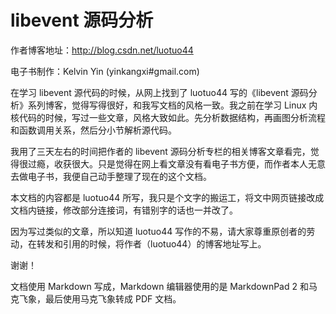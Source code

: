 # libevent 源码分析

作者博客地址：http://blog.csdn.net/luotuo44

电子书制作：Kelvin Yin (yinkangxi#gmail.com)

在学习 libevent 源代码的时候，从网上找到了 luotuo44 写的《libevent 源码分析》系列博客，觉得写得很好，和我写文档的风格一致。我之前在学习 Linux 内核代码的时候，写过一些文章，风格大致如此。先分析数据结构，再画图分析流程和函数调用关系，然后分小节解析源代码。

我用了三天左右的时间把作者的 libevent 源码分析专栏的相关博客文章看完，觉得很过瘾，收获很大。只是觉得在网上看文章没有看电子书方便，而作者本人无意去做电子书，我便自己动手整理了现在的这个文档。

本文档的内容都是 luotuo44 所写，我只是个文字的搬运工，将文中网页链接改成文档内链接，修改部分连接词，有错别字的话也一并改了。

因为写过类似的文章，所以知道 luotuo44 写作的不易，请大家尊重原创者的劳动，在转发和引用的时候，将作者（luotuo44）的博客地址写上。

谢谢！

文档使用 Markdown 写成，Markdown 编辑器使用的是 MarkdownPad 2 和马克飞象，最后使用马克飞象转成 PDF 文档。

